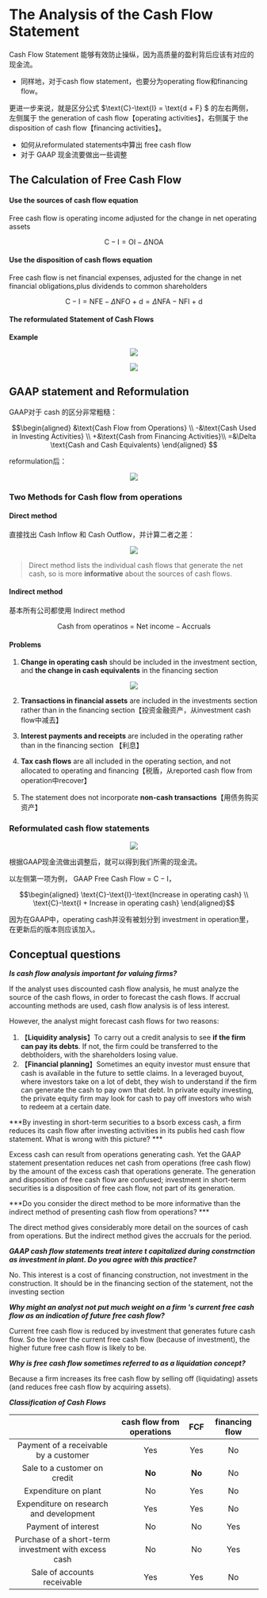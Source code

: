 # The Analysis of the Cash Flow Statement

Cash Flow Statement 能够有效防止操纵，因为高质量的盈利背后应该有对应的现金流。


- 同样地，对于cash flow statement，也要分为operating flow和financing flow。

更进一步来说，就是区分公式 $\text{C}-\text{I} = \text{d + F} $ 的左右两侧，左侧属于 the generation of cash flow【operating activities】，右侧属于 the disposition of cash flow【financing activities】。

- 如何从reformulated statements中算出 free cash flow
- 对于 GAAP 现金流要做出一些调整


## The Calculation of Free Cash Flow

#### Use the sources of cash flow equation  <!-- {docsify-ignore} -->

Free cash flow is operating income adjusted for the change in net operating assets

$$
\text{C}-\text{I} = \text{OI}-\Delta \text{NOA}
$$


#### Use the disposition of cash flows equation <!-- {docsify-ignore} -->

Free cash flow is net financial expenses, adjusted for the change in net financial obligations,plus dividends to common shareholders

$$
\text{C}-\text{I} = \text{NFE} - \Delta \text{NFO + d} = \Delta \text{NFA}-\text{NFI + d}
$$

#### The reformulated Statement of Cash Flows <!-- {docsify-ignore} -->


**Example**

<div align = 'center'>

![](../image/20230421FS4.png)
</div>


<div align = 'center'>

![](../image/20230421FS5.png)
</div>




## GAAP statement and Reformulation

GAAP对于 cash 的区分非常粗糙：

$$\begin{aligned}
&\text{Cash Flow from Operations} \\
-&\text{Cash Used in Investing Activities} \\
+&\text{Cash from Financing Activities}\\
=&\Delta \text{Cash and Cash Equivalents}
\end{aligned}
$$

reformulation后：

<div align = 'center'>

![](../image/20230421FS6.png)
</div>


### Two Methods for Cash flow from operations

#### Direct method <!-- {docsify-ignore} -->

直接找出 $\text{Cash Inflow}$ 和 $\text{Cash Outflow}$，并计算二者之差：

<div align = 'center'>

![](../image/20230421FS7.png)
</div>

>  Direct method lists the individual cash flows that generate the net cash, so is more **informative** about the sources of cash flows.

#### Indirect method <!-- {docsify-ignore} -->

基本所有公司都使用 Indirect method

$$
\text{Cash from operatinos = Net income}-\text{Accruals}
$$


#### Problems <!-- {docsify-ignore} -->

1. **Change in operating cash** should be included in the investment section, and **the change in cash equivalents** in the financing section

<div align = 'center'>

![](../image/20230421FS8.png)
</div>

2. **Transactions in financial assets** are included in the investments section rather than in the financing section【投资金融资产，从investment cash flow中减去】

3. **Interest payments and receipts** are included in the operating rather than in the financing section 【利息】

4. **Tax cash flows** are all included  in the operating section, and not allocated to operating and financing【税盾，从reported cash flow from operation中recover】

5. The statement does not incorporate **non-cash transactions**【用债务购买资产】


### Reformulated cash flow statements

<div align = 'center'>

![](../image/20230422FS1.png)
</div>

根据GAAP现金流做出调整后，就可以得到我们所需的现金流。

以左侧第一项为例， $\text{GAAP Free Cash Flow = C}-\text{I}$，

$$\begin{aligned}
\text{C}-\text{I}-\text{Increase in operating cash} \\
\text{C}-\text{I + Increase in operating cash}
\end{aligned}$$

因为在GAAP中，operating cash并没有被划分到 investment in operation里，在更新后的版本则应该加入。



## Conceptual questions

***Is cash flow analysis important for valuing firms?***

If the analyst uses discounted cash flow analysis, he must analyze the source of the cash flows, in order to forecast the cash flows. If accrual accounting methods are used, cash flow analysis is of less interest. 

However, the analyst might forecast cash flows for two reasons:


1. 【**Liquidity analysis**】To carry out a credit analysis to see **if the firm can pay its debts**. If not, the firm could be transferred to the debtholders, with the shareholders losing value.
2. 【**Financial planning**】Sometimes an equity investor must ensure that cash is available in the future to settle claims. In a leveraged buyout, where investors take on a lot of debt, they wish to understand if the firm can generate the cash to pay own that debt. In private equity investing, the private equity firm may look for cash to pay off investors who wish to redeem at a certain date. 

***By investing in short-term securities to a bsorb excess cash, a firm reduces its cash flow after investing activities in its publis hed cash flow statement. What is wrong with this picture? ***

Excess cash can result from operations generating cash. Yet the GAAP statement
presentation reduces net cash from operations (free cash flow) by the amount of the excess cash
that operations generate. The generation and disposition of free cash flow are confused;
investment in short-term securities is a disposition of free cash flow, not part of its generation.

***Do you consider the direct method to be more informative than the indirect method of presenting cash flow from operations? ***

The direct method gives considerably more detail on the sources of cash from operations. But the indirect method gives the accruals for the period.

***GAAP cash flow statements treat intere t capitalized during constrnction as investment in plant. Do you agree with this practice?***

No. This interest is a cost of financing construction, not investment in the construction. It should be in the financing section of the statement, not the investing section


***Why might an analyst not put much weight on a firm 's current free cash flow as an indication of future free cash flow?***

Current free cash flow is reduced by investment that generates future cash flow. So the lower the current free cash flow (because of investment), the higher future free cash flow is likely to be. 

***Why is free cash flow sometimes referred to as a liquidation concept?***

Because a firm increases its free cash flow by selling off (liquidating) assets (and reduces free cash flow by acquiring assets).

***Classification of Cash Flows***

<div class = 'centertable'>

||cash flow from operations|FCF|financing flow|
|:--:|:--:|:--:|:--:|
|Payment of a receivable by a customer|Yes|Yes|No|
|Sale to a customer on credit|**No**|**No**|No|
|Expenditure on plant|No|Yes|No|
|Expenditure on research and development|Yes|Yes|No|
|Payment of interest|No|No|Yes|
|Purchase of a short-term investment with excess cash|No|No|Yes|
|Sale of accounts receivable|Yes|Yes|No|

</div>






